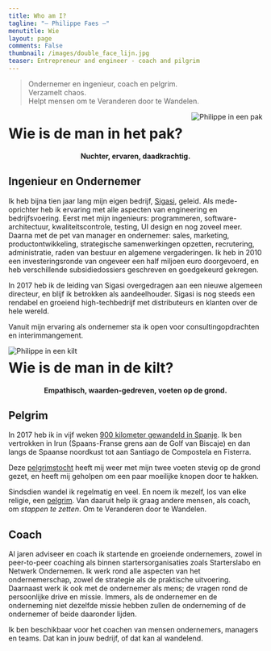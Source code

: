 ```yaml
---
title: Who am I?
tagline: "— Philippe Faes —"
menutitle: Wie
layout: page
comments: False
thumbnail: /images/double_face_lijn.jpg
teaser: Entrepreneur and engineer - coach and pilgrim 
---
```


> Ondernemer en ingenieur, coach en pelgrim. <br/> 
> Verzamelt chaos. <br/>
> Helpt mensen om te Veranderen door te Wandelen.

<!--
Entrepreneur, coach en pelgrim. Collects chaos. 
Helps people take steps to make changes.
-->

<div class="hover_image">
	<img src="/images/suit_prop.jpg" class="img-bottom" style="float:right" alt="Philippe in een pak" >
	<img src="/images/double_body_prop.jpg" class="img-top" style="float:right">
</div>

# Wie is de man in het pak?

<p style="text-align: center;font-weight: bold;">Nuchter, ervaren, daadkrachtig.</p>

## Ingenieur en Ondernemer

Ik heb bijna tien jaar lang mijn eigen bedrijf, [Sigasi](http://www.sigasi.com), geleid. Als mede-oprichter heb ik ervaring met alle aspecten van engineering en bedrijfsvoering. Eerst met mijn ingenieurs: programmeren, software-architectuur, kwaliteitscontrole, testing, UI design en nog zoveel meer. Daarna met de pet van manager en ondernemer: sales, marketing, productontwikkeling, strategische samenwerkingen opzetten, recrutering, administratie, raden van bestuur en algemene vergaderingen. Ik heb in 2010 een investeringsronde van ongeveer een half miljoen euro doorgevoerd, en heb verschillende subsidiedossiers geschreven en goedgekeurd gekregen.

In 2017 heb ik de leiding van Sigasi overgedragen aan een nieuwe algemeen directeur, en blijf ik betrokken als aandeelhouder. Sigasi is nog steeds een rendabel en groeiend high-techbedrijf met distributeurs en klanten over de hele wereld.

Vanuit mijn ervaring als ondernemer sta ik open voor consultingopdrachten en interimmangement.

<!-- TODO endorsements -->



<div class="hover_image">
	<img src="/images/kilt_prop.jpg" class="img-bottom" style="float:left" alt="Philippe in een kilt" >
	<img src="/images/double_body_prop.jpg" style="float:left" class="img-top" >
</div>

# Wie is de man in de kilt?

<p style="text-align: center;font-weight: bold;">Empathisch, waarden-gedreven, voeten op de grond.</p>

## Pelgrim

In 2017 heb ik in vijf weken [900 kilometer gewandeld in Spanje](/c/pelgrim.html). Ik ben vertrokken in Irun (Spaans-Franse grens aan de Golf van Biscaje) en dan langs de Spaanse noordkust tot aan Santiago de Compostela en Fisterra.


Deze [pelgrimstocht](/c/wat_is_een_pelgrim.html) heeft mij weer met mijn twee voeten stevig op de grond gezet, en heeft mij geholpen om een paar moeilijke knopen door te hakken.

Sindsdien wandel ik regelmatig en veel. En noem ik mezelf, los van elke religie, een [pelgrim](/c/a/wat_is_een_pelgrim.html). Van daaruit help ik graag andere mensen, als coach, om *stappen te zetten*. Om te Veranderen door te Wandelen. 


## Coach

Al jaren adviseer en coach ik startende en groeiende ondernemers, zowel in peer-to-peer coaching als binnen startersorganisaties zoals Starterslabo en Netwerk Ondernemen. Ik werk rond alle aspecten van het ondernemerschap, zowel de strategie als de praktische uitvoering. Daarnaast werk ik ook met de ondernemer als mens; de vragen rond de persoonlijke drive en missie. Immers, als de ondernemer en de onderneming niet dezelfde missie hebben zullen de onderneming of de ondernemer of beide daaronder lijden.

Ik ben beschikbaar voor het coachen van mensen ondernemers, managers en teams. Dat kan in jouw bedrijf, of dat kan al wandelend.

<!--
# Opleidingen
Naast mijn formele opleiding als burgerlijk ingenieur, heb ik verschillende opleidingen en trajecten gevolgd rond leiderschap en zelfontwikkeling:

* Doctor in de Ingenieurswetenschappen, Computerwetenschappen, 2008, [UGent](https://www.ugent.be/ea)
* Postgraduaat Inspirerend Coachen, 2016 — 2019, [Arteveldehogeschool](https://www.arteveldehogeschool.be/opleidingen/postgraduaat/inspirerend-coachen)
* Master Class Wandercoaching, Oktober 2018, [wanderwood] / [yourcoach]
* Kindertalentenfluisteraar, 2017 ([meer info](https://www.kindertalentenfluisteraar.com/))
* Crucial Conversations, Mei 2017, [Vitalsmarts Benelux](https://www.vitalsmarts.nl)
* Verschillende opleidingen Enneagram persoonlijkheidstypering, 2013 — heden, [improve]
* NLP Practitioner, 2014, [TweeVoorTwaalf](https://improve.be/)
* Innovation Management, 2008, [vlerick]
* Uitwisselingsprogramma, 1996 — 1997, Madison High School, Portland, Oregon, USA
* Attest jeugdanimator, attest hoofdanimator, 1994 — 1995
-->


<style type="text/css">
    .hover_image {
        style=position:absolute;
		right:0;
		top:0;
    }
    .hover_image .img-top {
        display: none;
    }
    .hover_image:hover .img-top {
        display: inline;
    }
    .hover_image .img-bottom {
        display: inline;
    }
    .hover_image:hover .img-bottom {
        display: none;
    }
</style>

